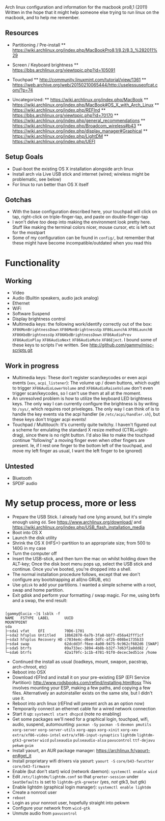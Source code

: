 Arch linux configuration and information for the macbook pro8,1 (2011)
Written in the hope that it might help someone else trying to run linux on the macbook, and to help me remember.

Resources
---------
* Partitioning / Pre-install
** https://wiki.archlinux.org/index.php/MacBookPro8,1/8,2/8,3_%282011%29

* Screen / Keyboard brightness
** https://bbs.archlinux.org/viewtopic.php?id=105091

* Touchpad
** http://community.linuxmint.com/tutorial/view/1361
** https://web.archive.org/web/20150210065444/http://uselessuseofcat.com/?p=74

* Uncategorized:
** https://wiki.archlinux.org/index.php/MacBook
** https://wiki.archlinux.org/index.php/MacBook#OS_X_with_Arch_Linux
** https://wiki.archlinux.org/index.php/REFInd
** https://bbs.archlinux.org/viewtopic.php?id=70170
** https://wiki.archlinux.org/index.php/general_recommendations
** https://wiki.archlinux.org/index.php/Broadcom_wireless#b43
** https://wiki.archlinux.org/index.php/display_manager#Graphical
** https://wiki.archlinux.org/index.php/LightDM
** https://wiki.archlinux.org/index.php/UEFI

Setup Goals
-----------
- Dual-boot the existing OS X installation alongside arch linux
- Install arch via Live USB stick and internet (wired; wireless might be problematic, see below)
- For linux to run better than OS X itself

Gotchas
-------
- With the base configuration described here, your touchpad will click on tap, right-click on triple-finger-tap, and paste on double-finger-tap
- I won't delve *too* deep into making the environment look pretty here. Stuff like making the terminal colors nicer, mouse cursor, etc is left out for the mostpart
- Some of my configuration can be found in `config/`, but remember that these might have become incompatible/outdated when you read this

Functionality
=============

Working
-------
* Video
* Audio (Builtin speakers, audio jack analog)
* Ethernet
* WiFi
* Software Suspend
* Display brightness control
* Multimedia keys: the following work/identify correctly out of the box: `XF86MonBrightnessDown` `XF86MonBrightnessUp` `XF86LaunchA` `XF86LaunchB` `XF86KbdBrightnessUp` `XF86KbdBrightnessDown` `XF86AudioPrev` `XF86AudioPlay` `XF86AudioNext` `XF86AudioMute` `XF86Eject`. I bound some of these keys to scripts I've written. See http://github.com/gammy/misc-scripts.git

Work in progress
----------------
- Multimedia keys: These don't register scan/keycodes or even acpi events (`xev`, `acpi_listener`):
 The volume up / down buttons, which ought to trigger `XF86AudioLowerVolume` and `XF86AudioRaiseVolume` don't even trigger scan/keycodes, so I can't use them at all at the moment.
- An unresolved problem is how to utilize the keyboard LED brightness keys. The only way I can currently configure the brightness is by writing to `/sys/`, which requires root priveleges. The only way I can think of is to handle the key events via the acpi handler (ie `/etc/acpi/handler.sh`), but these keys don't trigger acpi events!
- Touchpad / Multitouch: It's currently quite twitchy. I haven't figured out a scheme for emulating the standard X resize method (CTRL+right-drag), since there is no right button. I'd also like to make the touchpad continue "following" a moving finger even when other fingers are present. Ie, if I rest one finger to the bottom left of the touchpad, and move my left finger as usual, I want the left finger to be ignored)

Untested
--------
- Bluetooth
- SPDIF audio 

My setup process, more or less
==============================
* Prepare the USB Stick. I already had one lying around, but it's simple enough using `dd`.
  See https://www.archlinux.org/download/ and https://wiki.archlinux.org/index.php/USB_flash_installation_media
* Boot into OS X
* Launch the disk utility
* Shrink the OS X (HFS+)-partition to an appropriate size; from 500 to 140G in my case
* Turn the computer off
* Insert the USB-stick, and then turn the mac on whilst holding down the ALT-key;
  Once the disk boot menu pops up, select the USB stick and continue.
  Once you've booted, you're dropped into a shell.
* The normal installation procedure follows, except that we don't configure any bootstrapping at all(no GRUB, etc)
* Use `gdisk` to add your partitions. I wanted a simple scheme with a root, swap and home partition.
* Exit gdisk and perform your formatting / swap magic. For me, using btrfs and a swap, the end result:
<pre><code>
[gammy@lucia ~]$ lsblk -f
NAME   FSTYPE  LABEL       UUID                                 MOUNTPOINT
sda                                                             
├─sda1 vfat    EFI         70D6-1701                            
├─sda2 hfsplus Untitled    18b62878-6a7b-3fa8-bbf7-d56a42fff1cf 
├─sda3 hfsplus Recovery HD c7034e4c-d6e8-3dfc-af2b-008be1735b33 
├─sda4 swap                62dcdd3f-f6ee-4a00-9475-9c962cf602d6 [SWAP]
├─sda5 btrfs               09a733ec-3894-4b8b-b32f-7d63f2a0dd82 /
└─sda6 btrfs               42a1f9fc-1c1b-4781-91f0-decec3ed51ce /home
</code></pre>
* Continued the install as usual (loadkeys, mount, swapon, pacstrap, arch-chroot, etc)
* Reboot into OSX
* Download rEFInd and install it on your pre-existing ESP (EFI Service Partition): http://www.rodsbooks.com/refind/installing.html#osx
  This involves mounting your ESP, making a few paths, and copying a few files. Alternatively an autoinstaller exists on the same site, but I didn't use it.
* Reboot into arch linux (rEFInd will present arch as an option now)
* Temporarily connect an ethernet cable for a wired network connection
* Start it up: `systemctl start dhcpcd` (note no enabling)
* Get some packages we'll need for a graphical login, touchpad, wifi, audio, suspend, automounting: `pacman -Sy` `pacman -S` `devmon pmutils` `xorg-server` `xorg-server-utils` `xorg-apps` `xorg-xinit` `xorg-xev` `extra/xf86-video-intel` `extra/xf86-input-synaptics` `lightdm` `lightdm-gtk3-greeter` `wicd` `pulseaudio` `pulseaudio-alsa` `pavucontrol` `ttf-dejavu` `pekwm` `gvim`
* Install yaourt, an AUR package manager: https://archlinux.fr/yaourt-en#get_it
* Install proprietary wifi drivers via yaourt: `yaourt -S` `core/b43-fwcutter` `core/b43-firmware`
* Enable (but don't start) wicd (network daemon): `systemctl enable wicd`
* Edit `/etc/lightdm/lightdm.conf` so that `greeter-session` under `SeatDefaults` is set to `lightdm-gtk-greeter` (yes, *not* gtk3, but gtk)
* Enable lightdm (graphical login manager): `systemctl enable lightdm`
* Create a nonroot user
* `reboot`
* Login as your nonroot user, hopefully straight into pekwm
* Configure your network from `wicd-gtk`
* Unmute audio from `pavucontrol`
